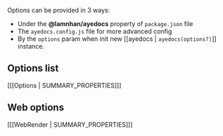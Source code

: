 Options can be provided in 3 ways:

- Under the __@lamnhan/ayedocs__ property of `package.json` file
- The `ayedocs.config.js` file for more advanced config
- By the `options` param when init new [[ayedocs | `ayedocs(options?)`]] instance.

## Options list

[[[Options | SUMMARY_PROPERTIES]]]

## Web options

[[[WebRender | SUMMARY_PROPERTIES]]]
